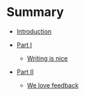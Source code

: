 # Summary

* [Introduction](README.md)

* [Part I](chapter-1/README.md)
    * [Writing is nice](chapter-1/test.md)
* [Part II]()
    * [We love feedback](TEST.md)
